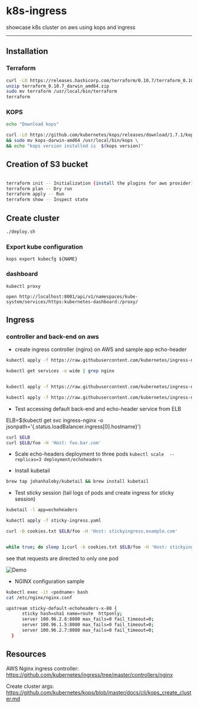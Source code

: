 # k8s-ingress
showcase k8s cluster on aws using kops and ingress
 - - -

## Installation

### Terraform

```bash
curl -LO https://releases.hashicorp.com/terraform/0.10.7/terraform_0.10.7_darwin_amd64.zip
unzip terraform_0.10.7_darwin_amd64.zip
sudo mv terraform /usr/local/bin/terraform
terraform
```

### KOPS

```bash
echo "Download kops"

curl -LO https://github.com/kubernetes/kops/releases/download/1.7.1/kops-darwin-amd64 && chmod +x  kops-darwin-amd64 \
&& sudo mv kops-darwin-amd64 /usr/local/bin/kops \
&& echo "kops version installed is  $(kops version)"
```


## Creation of  S3 bucket

```bash

terraform init -- Initialization (install the plugins for aws provider)
terraform plan -- Dry run
terraform apply -- Run
terraform show -- Inspect state

```

## Create cluster

```bash
./deploy.sh
```


### Export kube configuration
`kops export kubecfg ${NAME}`

### dashboard
`kubectl proxy`

`open http://localhost:8001/api/v1/namespaces/kube-system/services/https:kubernetes-dashboard:/proxy/`

## Ingress
### controller and back-end on aws

* create ingress controller (nginx) on AWS and sample app echo-header

```bash
kubectl apply -f https://raw.githubusercontent.com/kubernetes/ingress-nginx/master/examples/aws/nginx-ingress-controller.yaml

kubectl get services -o wide | grep nginx


kubectl apply -f https://raw.githubusercontent.com/kubernetes/ingress-nginx/master/examples/echo-header.yaml

kubectl apply -f https://raw.githubusercontent.com/kubernetes/ingress-nginx/master/examples/ingress.yaml
```

* Test accessing default back-end and echo-header service from ELB

ELB=$(kubectl get svc ingress-nginx -o jsonpath='{.status.loadBalancer.ingress[0].hostname}')


```bash
curl $ELB
curl $ELB/foo -H 'Host: foo.bar.com'
```

* Scale echo-headers deployment to three pods
`kubectl scale  --replicas=3 deployment/echoheaders`

* Install kubetail

```bash
brew tap johanhaleby/kubetail && brew install kubetail
```

* Test sticky session (tail logs of pods and create ingress for sticky session)

```bash
kubetail -l app=echoheaders

kubectl apply -f sticky-ingress.yaml
```

```bash
curl -D cookies.txt $ELB/foo -H 'Host: stickyingress.example.com'


while true; do sleep 1;curl -b cookies.txt $ELB/foo -H 'Host: stickyingress.example.com';done
```

see that requests are directed to only one pod

![Demo](https://github.com/shanelee007/k8s-ingress/raw/master/stickySession.gif)

* NGINX configuration sample

```bash
kubectl exec -it <podname> bash
cat /etc/nginx/nginx.conf

upstream sticky-default-echoheaders-x-80 {
      sticky hash=sha1 name=route  httponly;
      server 100.96.2.8:8080 max_fails=0 fail_timeout=0;
      server 100.96.1.5:8080 max_fails=0 fail_timeout=0;
      server 100.96.2.7:8080 max_fails=0 fail_timeout=0;
  }
```

## Resources

AWS Nginx ingress controller:
https://github.com/kubernetes/ingress/tree/master/controllers/nginx

Create cluster args: https://github.com/kubernetes/kops/blob/master/docs/cli/kops_create_cluster.md
